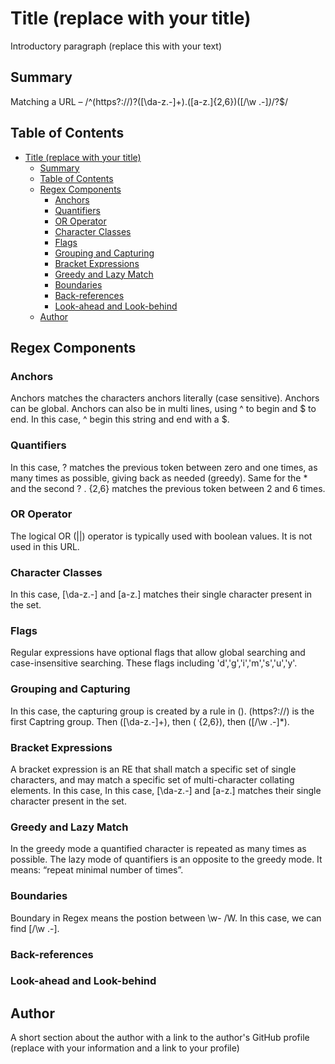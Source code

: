 # Title (replace with your title)

Introductory paragraph (replace this with your text)

## Summary

Matching a URL – /^(https?:\/\/)?([\da-z\.-]+)\.([a-z\.]{2,6})([\/\w \.-]*)*\/?$/

## Table of Contents

- [Title (replace with your title)](#title-replace-with-your-title)
  - [Summary](#summary)
  - [Table of Contents](#table-of-contents)
  - [Regex Components](#regex-components)
    - [Anchors](#anchors)
    - [Quantifiers](#quantifiers)
    - [OR Operator](#or-operator)
    - [Character Classes](#character-classes)
    - [Flags](#flags)
    - [Grouping and Capturing](#grouping-and-capturing)
    - [Bracket Expressions](#bracket-expressions)
    - [Greedy and Lazy Match](#greedy-and-lazy-match)
    - [Boundaries](#boundaries)
    - [Back-references](#back-references)
    - [Look-ahead and Look-behind](#look-ahead-and-look-behind)
  - [Author](#author)

## Regex Components

### Anchors

Anchors matches the characters anchors literally (case sensitive). Anchors can be global. Anchors can also be in multi lines, using ^ to begin and $ to end. In this case, ^ begin this string and end with a $.

### Quantifiers

In this case, ? matches the previous token between zero and one times, as many times as possible, giving back as needed (greedy). Same for the * and the second ? . {2,6} matches the previous token between 2 and 6 times.

### OR Operator

The logical OR (||) operator is typically used with boolean values. It is not used in this URL.

### Character Classes

In this case, [\da-z\.-] and [a-z\.] matches their single character present in the set.

### Flags

Regular expressions have optional flags that allow global searching and case-insensitive searching. These flags including 'd','g','i','m','s','u','y'.

### Grouping and Capturing

In this case, the capturing group is created by a rule in (). (https?:\/\/) is the first Captring group. Then ([\da-z\.-]+), then ( {2,6}), then ([\/\w \.-]*).

### Bracket Expressions

A bracket expression is an RE that shall match a specific set of single characters, and may match a specific set of multi-character collating elements. In this case, In this case, [\da-z\.-] and [a-z\.] matches their single character present in the set.

### Greedy and Lazy Match

In the greedy mode a quantified character is repeated as many times as possible. The lazy mode of quantifiers is an opposite to the greedy mode. It means: “repeat minimal number of times”.

### Boundaries

Boundary in Regex means the postion between \w- /W. In this case, we can find [\/\w \.-].

### Back-references



### Look-ahead and Look-behind

## Author

A short section about the author with a link to the author's GitHub profile (replace with your information and a link to your profile)
